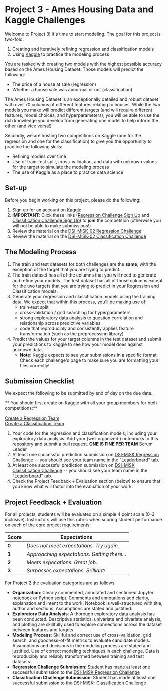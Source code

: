 # Project 3 - Ames Housing Data and Kaggle Challenges

Welcome to Project 3! It's time to start modeling. The goal for this project is
two-fold:

1. Creating and iteratively refining regression and classification models
2. Using [Kaggle](https://www.kaggle.com/) to practice the modeling process

You are tasked with creating two models with the highest possible accuracy based on the Ames Housing Dataset. Those models will predict the following:

- The price of a house at sale (regression)
- Whether a house sale was abnormal or not (classification)

The Ames Housing Dataset is an exceptionally detailed and robust dataset with over 70 columns of different features relating to houses. While the two models you make will predict different targets (and will require different features, model choices, and hyperparameters), you will be able to use the rich knowledge you develop from generating one model to help inform the other (and vice versa!)

Secondly, we are hosting two competitions on Kaggle (one for the regression and one for the classification) to give you the opportunity to practice the following skills:

- Refining models over time
- Use of train-test split, cross-validation, and data with unknown values for the target to simulate the modeling process
- The use of Kaggle as a place to practice data science

## Set-up

Before you begin working on this project, please do the following:

1. Sign up for an account on [Kaggle](https://www.kaggle.com/)
2. **IMPORTANT**: Click these links ([Regression Challenge Sign Up](https://www.kaggle.com/t/652d47357d0c484b93045a47b86009ab) and [Classification Challenge Sign Up](https://www.kaggle.com/t/4a7340431eab4058a4da9b91f67fe8ea)) to **join** the competition (otherwise you will not be able to make submissions!)
3. Review the material on the [DSI-MiSK-02 Regression Challenge](https://www.kaggle.com/c/dsi-regression/overview)
4. Review the material on the [DSI-MiSK-02 Classification Challenge](https://www.kaggle.com/c/dsi-classification/overview)

## The Modeling Process

1. The train and test datasets for both challenges are the **same**, with the exception of the target that you are trying to predict.
2. The train dataset has all of the columns that you will need to generate and refine your models. The test dataset has all of those columns except for the two targets that you are trying to predict in your Regression and Classification models.
3. Generate your regression and classification models using the training data. We expect that within this process, you'll be making use of:
    - train-test split
    - cross-validation / grid searching for hyperparameters
    - strong exploratory data analysis to question correlation and relationship across predictive variables
    - code that reproducibly and consistently applies feature transformation (such as the preprocessing library)
4. Predict the values for your target columns in the test dataset and submit your predictions to Kaggle to see how your model does against unknown data.
    - **Note**: Kaggle expects to see your submissions in a specific format. Check each challenge's page to make sure you are formatting your files correctly!

## Submission Checklist

We expect the following to be submitted by end of day on the due date.

** You should first create on Kaggle with all your group members for btoh competitions:**

[Create a Regression Team](https://www.kaggle.com/c/dsi-regression/team)<br/>
[Create a Classification Team](https://www.kaggle.com/c/dsi-classification/team)

1. Your code for the regression and classification models, including your exploratory data analysis. Add your (well organized!) notebooks to this repository and submit a pull request. **ONE IS FINE PER TEAM** Scrum Leader
2. At least one successful prediction submission on [DSI-MiSK Regression Challenge](https://www.kaggle.com/c/dsi-regression) --  you should see your team name in the "[Leaderboard](https://www.kaggle.com/c/dsi-regression/leaderboard)" tab.
3. At least one successful prediction submission on [DSI-MiSK Classification Challenge](https://www.kaggle.com/c/dsi-classification/) -- you should see your team name in the "[Leaderboard](https://www.kaggle.com/c/dsi-classification/leaderboard)" tab.
4. Check the Project Feedback + Evaluation section (below) to ensure that you know what will factor into the evaluation of your work.

## Project Feedback + Evaluation

For all projects, students will be evaluated on a simple 4 point scale (0-3 inclusive). Instructors will use this rubric when scoring student performance on each of the core project requirements:

Score | Expectations
----- | ------------
**0** | _Does not meet expectations. Try again._
**1** | _Approaching expectations. Getting there..._
**2** | _Meets expecations. Great job._
**3** | _Surpasses expectations. Brilliant!_

For Project 2 the evaluation categories are as follows:

- **Organization**:	Clearly commented, annotated and sectioned Jupyter notebook or Python script. Comments and annotations add clarity, explanation and intent to the work. Notebook is well-structured with title, author and sections. Assumptions are stated and justified.
- **Exploratory Data Analysis**: A thorough exploratory data analysis has been conducted. Descriptive statistics, univariate and bivariate analysis, and plotting are skillfully used to explore connections across the dataset between features and targets.
- **Modeling Process**: Skillful and correct use of cross-validation, grid search, and goodness-of-fit metrics to evaluate candidate models. Assumptions and decisions in the modeling process are stated and justified. Use of correct modeling techniques in each challenge. Data is reproducibly and reliably transformed between training and test datasets.
- **Regression Challenge Submission**: Student has made at least one successful submission to the [DSI-MiSK Regression Challenge](https://www.kaggle.com/c/dsi-regression)
- **Classification Challenge Submission**: Student has made at least one successful submission to the [DSI-MiSK- Classification Challenge](https://www.kaggle.com/c/dsi-classification)

